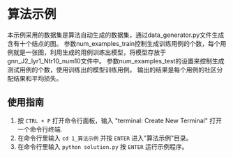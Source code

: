 # 算法示例


本示例采用的数据集是算法自动生成的数据集，通过data_generator.py文件生成含有十个结点的图。
参数num_examples_train控制生成训练用例的个数，每个用例就是一张图，利用生成的用例训练出模型，将模型存放于gnn_J2_lyr1_Ntr10_num10文件中。
参数num_examples_test的设置来控制生成测试用例的个数，使用训练出的模型训练用例。
输出的结果是每个用例的社区分配结果和平均损失。

## 使用指南


1. 按 `CTRL + P` 打开命令行面板，输入 "terminal: Create New Terminal" 打开一个命令行终端.
2. 在命令行里输入 `cd 1_算法示例` 并按 `ENTER` 进入"算法示例"目录。
3. 在命令行里输入 `python solution.py` 按 `ENTER` 运行示例程序。

